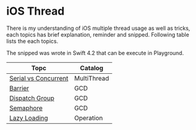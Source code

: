 # iOS Thread

There is my understanding of iOS multiple thread usage as well as tricks, each topics has brief explanation, reminder and snipped.
Following table lists the each topics.

The snipped was wrote in Swift 4.2 that can be execute in Playground.

|Topc|Catalog|
|--|--|
|[Serial vs Concurrent](serial_concurrent)|MultiThread|
|[Barrier](barrier)|GCD|
|[Dispatch Group](dispatch_group)|GCD|
|[Semaphore](semaphore)|GCD|
|[Lazy Loading](https://github.com/chronicqazxc/LazyLoading)|Operation|
